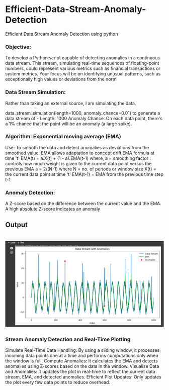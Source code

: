 # Efficient-Data-Stream-Anomaly-Detection
Efficient Data Stream Anomaly Detection using python 

### Objective: 
To develop a Python script capable of detecting anomalies in a continuous data stream. This stream, simulating real-time sequences of floating-point numbers, could represent various metrics such as financial transactions or system metrics. Your focus will be on identifying unusual patterns, such as exceptionally high values or deviations from the norm

### Data Stream Simulation:
Rather than taking an external source, I am simulating the data.

data_stream_simulation(length=1000, anomaly_chance=0.01) to generate a data stream of -
Length: 1000
Anomaly Chance: On each data point, there's a 1% chance that the point will be an anomaly (a large spike).

### Algorithm: Exponential moving average (EMA)
Use: To smooth the data and detect anomalies as deviations from the smoothed value. EMA allows adaptation to concept drift
EMA formula at time 't'
EMA(t) = a.X(t) + (1 - a).EMA(t-1)
where,
a = smoothing factor : controls how much weight is given to the current data point versus the previous EMA
a = 2/(N-1) where N = no. of periods or window size
X(t) = the current data point at time 't'
EMA(t-1) = EMA from the previous time step t-1

### Anomaly Detection:
A Z-score based on the difference between the current value and the EMA. A high absolute Z-score indicates an anomaly

## Output
# <img src="image/Screenshot.png" alt="out">

### Stream Anomaly Detection and Real-Time Plotting
Simulate Real-Time Data Handling: By using a sliding window, it processes incoming data points one at a time and performs computations only when the window is full.
Compute Anomalies: It calculates the EMA and detects anomalies using Z-scores based on the data in the window.
Visualize Data and Anomalies: It updates the plot in real-time to reflect the current data stream, EMA, and detected anomalies.
Efficient Plot Updates: Only updates the plot every few data points to reduce overhead.

